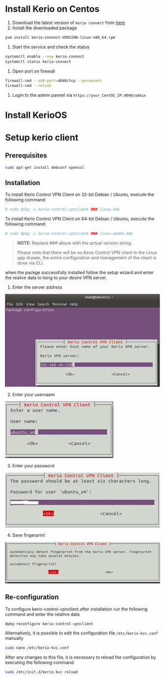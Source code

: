 # Install Kerio on Centos

1. Download the latest version of `kerio connect` from [here](http://download.kerio.com/archive/index.php)
1. Install the downloaded package

```bash
yum install kerio-connect-VERSION-linux-x86_64.rpm
```

1. Start the service and check the status

```bash
systemctl enable --now kerio-connect
systemctl status kerio-connect
```

1. Open port on firewall

```bash
firewall-cmd --add-port=4040/tcp --permanent
firewall-cmd --reload
```

1. Login to the admin pannel via `https://your_CentOS_IP:4040/admin`

# Install KerioOS

# Setup kerio client

## Prerequisites

```bash
sudo apt-get install debconf openssl
```

## Installation

To install Kerio Control VPN Client on 32-bit Debian / Ubuntu, execute the following command:

```bash
# sudo dpkg -i kerio-control-vpnclient-###-linux.deb
```

To install Kerio Control VPN Client on 64-bit Debian / Ubuntu, execute the following command:

```bash
# sudo dpkg -i kerio-control-vpnclient-###-linux-amd64.deb
```

> **NOTE:** Replace ### above with the actual version string.

> Please note that there will be no Kerio Control VPN client in the
> Linux app drawer, the entire configuration and management of the
> client is done via CLI.

when the packge successfully installed follow the setup wizard and enter
the realive data to loing to your desire VPN server.

1. Enter the server address

![1.png](assets/1.png)

2. Enter your usernaem

![2.png](assets/2.png)

3. Enter your password

![3.png](assets/3.png)

4. Save fingerprint

![4.png](assets/4.png)

## Re-configuration

To configure kerio-control-vpnclient after installation run the
following command and enter the relative data

```bash
dpkg-reconfigure kerio-control-vpnclient
```

Alternatively, it is possible to edit the configuration file `/etc/kerio-kvc.conf` manually

```bash
sudo nano /etc/kerio-kvc.conf
```

After any changes to this file, it is necessary to reload the configuration by executing the following command:

```bash
sudo /etc/init.d/kerio-kvc reload
```
